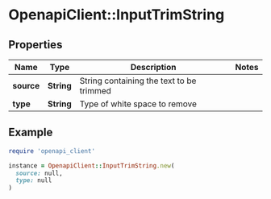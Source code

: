 # OpenapiClient::InputTrimString

## Properties

| Name | Type | Description | Notes |
| ---- | ---- | ----------- | ----- |
| **source** | **String** | String containing the text to be trimmed |  |
| **type** | **String** | Type of white space to remove |  |

## Example

```ruby
require 'openapi_client'

instance = OpenapiClient::InputTrimString.new(
  source: null,
  type: null
)
```

